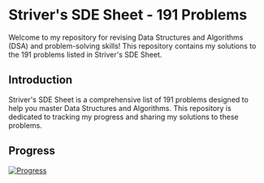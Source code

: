 # Striver's SDE Sheet - 191 Problems

Welcome to my repository for revising Data Structures and Algorithms (DSA) and problem-solving skills! This repository contains my solutions to the 191 problems listed in Striver's SDE Sheet.

## Introduction

Striver's SDE Sheet is a comprehensive list of 191 problems designed to help you master Data Structures and Algorithms. This repository is dedicated to tracking my progress and sharing my solutions to these problems.

## Progress

[![Progress](https://img.shields.io/badge/Progress-0%25-blue)](https://takeuforward.org/profile/PiyushKrishnaOjha01)



